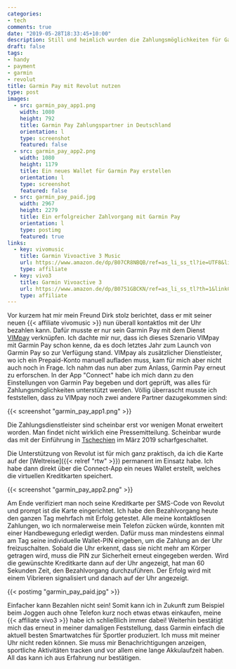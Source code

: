 ```yaml
---
categories:
- tech
comments: true
date: "2019-05-28T18:33:45+10:00"
description: Still und heimlich wurden die Zahlungsmöglichkeiten für Garmin Pay erweitert
draft: false
tags:
- handy
- payment
- garmin
- revolut
title: Garmin Pay mit Revolut nutzen
type: post
images:
  - src: garmin_pay_app1.png
    width: 1080
    height: 792
    title: Garmin Pay Zahlungspartner in Deutschland
    orientation: l
    type: screenshot
    featured: false
  - src: garmin_pay_app2.png
    width: 1080
    height: 1179
    title: Ein neues Wallet für Garmin Pay erstellen
    orientation: l
    type: screenshot
    featured: false
  - src: garmin_pay_paid.jpg
    width: 2967
    height: 2279
    title: Ein erfolgreicher Zahlvorgang mit Garmin Pay
    orientation: l
    type: postimg
    featured: true
links:
  - key: vivomusic
    title: Garmin Vivoactive 3 Music
    url: https://www.amazon.de/dp/B07CR8NBQB/ref=as_li_ss_tl?ie=UTF8&linkCode=ll1&tag=chaosblog-21&linkId=f662d6d3b3fdb57bdee27d7ecddf3f95&language=de_DE
    type: affiliate
  - key: vivo3
    title: Garmin Vivoactive 3
    url: https://www.amazon.de/dp/B0751GBCKN/ref=as_li_ss_tl?th=1&linkCode=ll1&tag=chaosblog-21&linkId=ae4b6e25d41aa89c55ac493945473550&language=de_DE
    type: affiliate
---
```


Vor kurzem hat mir mein Freund Dirk stolz berichtet, dass er mit seiner neuen {{< affiliate vivomusic >}} nun überall kontaktlos mit der Uhr bezahlen kann. Dafür musste er nur sein Garmin Pay mit dem Dienst [VIMpay](https://www.vimpay.de/) verknüpfen. Ich dachte mir nur, dass ich dieses Szenario VIMpay mit Garmin Pay schon kenne, da es doch letztes Jahr zum Launch von Garmin Pay so zur Verfügung stand. VIMpay als zusätzlicher Dienstleister, wo ich ein Prepaid-Konto manuell aufladen muss, kam für mich aber nicht auch noch in Frage. Ich nahm das nun aber zum Anlass, Garmin Pay erneut zu erforschen. In der App "Connect" habe ich mich dann zu den Einstellungen von Garmin Pay begeben und dort geprüft, was alles für Zahlungsmöglichkeiten unterstützt werden. Völlig überrascht musste ich feststellen, dass zu VIMpay noch zwei andere Partner dazugekommen sind:

{{< screenshot "garmin_pay_app1.png" >}}

Die Zahlungsdienstleister sind scheinbar erst vor wenigen Monat erweitert worden. Man findet nicht wirklich eine Pressemitteilung. Scheinbar wurde das mit der Einführung in [Tschechien](https://afaae.com/czechrepublic/revolut-has-extended-support-for-garmin-and-fitbit-pay-and-you-will-also-get-a-virtual-card-on-google-pay-live-com/) im März 2019 scharfgeschaltet. 

Die Unterstützung von Revolut ist für mich ganz praktisch, da ich die Karte auf der [Weltreise]({{< relref "rtw" >}}) permanent im Einsatz habe. Ich habe dann direkt über die Connect-App ein neues Wallet erstellt, welches die virtuellen Kreditkarten speichert.

{{< screenshot "garmin_pay_app2.png" >}}

Am Ende verifiziert man noch seine Kreditkarte per SMS-Code von Revolut und prompt ist die Karte eingerichtet. Ich habe den Bezahlvorgang heute den ganzen Tag mehrfach mit Erfolg getestet. Alle meine kontaktlosen Zahlungen, wo ich normalerweise mein Telefon zücken würde, konnten mit einer Handbewegung erledigt werden. Dafür muss man mindestens einmal am Tag seine individuelle Wallet-PIN eingeben, um die Zahlung an der Uhr freizuschalten. Sobald die Uhr erkennt, dass sie nicht mehr am Körper getragen wird, muss die PIN zur Sicherheit erneut eingegeben werden. Wird die gewünschte Kreditkarte dann auf der Uhr angezeigt, hat man 60 Sekunden Zeit, den Bezahlvorgang durchzuführen. Der Erfolg wird mit einem Vibrieren signalisiert und danach auf der Uhr angezeigt.

{{< postimg "garmin_pay_paid.jpg" >}}

Einfacher kann Bezahlen nicht sein! Somit kann ich in Zukunft zum Beispiel beim Joggen auch ohne Telefon kurz noch etwas etwas einkaufen, meine {{< affiliate vivo3 >}} habe ich schließlich immer dabei! Weiterhin bestätigt mich das erneut in meiner damaligen Feststellung, dass Garmin einfach die aktuell besten Smartwatches für Sportler produziert. Ich muss mit meiner Uhr nicht reden können. Sie muss mir Benachrichtigungen anzeigen, sportliche Aktivitäten tracken und vor allem eine lange Akkulaufzeit haben. All das kann ich aus Erfahrung nur bestätigen.